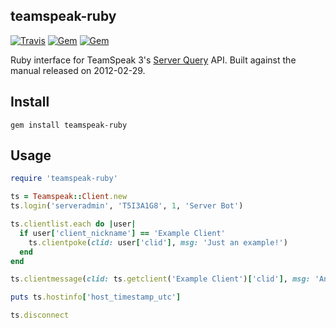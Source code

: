 teamspeak-ruby
----------
[![Travis](https://img.shields.io/travis/matthin/teamspeak-ruby.svg)](https://travis-ci.org/matthin/teamspeak-ruby)
[![Gem](https://img.shields.io/gem/v/teamspeak-ruby.svg)](https://rubygems.org/gems/teamspeak-ruby/)
[![Gem](https://img.shields.io/gem/dt/teamspeak-ruby.svg)](https://rubygems.org/gems/teamspeak-ruby/)

Ruby interface for TeamSpeak 3's [Server Query](http://media.teamspeak.com/ts3_literature/TeamSpeak%203%20Server%20Query%20Manual.pdf) API.
Built against the manual released on 2012-02-29.


Install
----------
```shell
gem install teamspeak-ruby
```

Usage
----------
```ruby
require 'teamspeak-ruby'

ts = Teamspeak::Client.new
ts.login('serveradmin', 'T5I3A1G8', 1, 'Server Bot')

ts.clientlist.each do |user|
  if user['client_nickname'] == 'Example Client'
    ts.clientpoke(clid: user['clid'], msg: 'Just an example!')
  end
end

ts.clientmessage(clid: ts.getclient('Example Client')['clid'], msg: 'Another example!')

puts ts.hostinfo['host_timestamp_utc']

ts.disconnect
```
